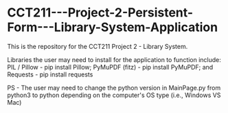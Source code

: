 # CCT211---Project-2-Persistent-Form---Library-System-Application
This is the repository for the CCT211 Project 2 - Library System. 

Libraries the user may need to install for the application to function include:
  PIL / Pillow - pip install Pillow;
  PyMuPDF (fitz) - pip install PyMuPDF; and 
  Requests - pip install requests

PS - The user may need to change the python version in MainPage.py from python3 to python depending on the computer's OS type (i.e., Windows VS Mac)
